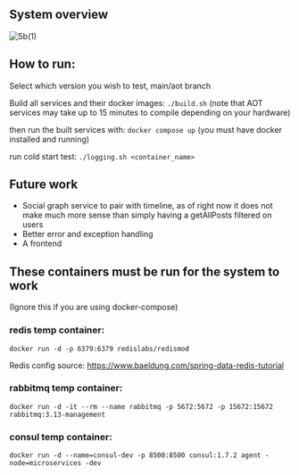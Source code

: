 ## System overview
![5b(1)](https://github.com/oscarpergler/spring-microservices/assets/70218472/391c0050-35a5-426f-8e38-2204c93a292f)

## How to run:

Select which version you wish to test, main/aot branch

Build all services and their docker images: ```./build.sh``` (note that AOT services may take up to 15 minutes to compile depending on your hardware)

then run the built services with: ```docker compose up``` (you must have docker installed and running)

run cold start test: ```./logging.sh <container_name>```

## Future work
* Social graph service to pair with timeline, as of right now it does not make much more sense than simply having a getAllPosts filtered on users
* Better error and exception handling
* A frontend

## These containers must be run for the system to work
(Ignore this if you are using docker-compose)
### redis temp container: 

``docker run -d -p 6379:6379 redislabs/redismod``

Redis config source: https://www.baeldung.com/spring-data-redis-tutorial

### rabbitmq temp container: 

```docker run -d -it --rm --name rabbitmq -p 5672:5672 -p 15672:15672 rabbitmq:3.13-management```

### consul temp container:

```docker run -d --name=consul-dev -p 8500:8500 consul:1.7.2 agent -node=microservices -dev```
